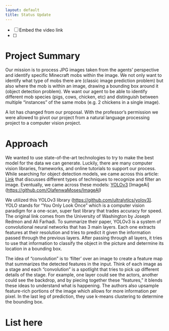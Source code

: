 ```yaml
---
layout: default
title: Status Update
---
```


* [ ] Embed the video link
* [ ] 

# Project Summary

Our mission is to process JPG images taken from the agents’ perspective and identify specific Minecraft mobs within the image. We not only want to identify what type of mobs there are (classic image prediction problem) but also where the mob is within an image, drawing a bounding box around it (object detection problem). We want our agent to be able to identify different mob species (pigs, cows, chicken, etc) and distinguish between multiple “instances” of the same mobs (e.g. 2 chickens in a single image).

A lot has changed from our proposal. With the professor’s permission we were allowed to pivot our project from a natural language processing project to a computer vision project.  

# Approach

We wanted to use state-of-the-art technologies to try to make the best model for the data we can generate. Luckily, there are many computer vision libraries, frameworks, and online tutorials to support our process. While searching for object detection models, we came across this article: [Link](https://stackabuse.com/object-detection-with-imageai-in-python/) that discusses different types of techniques to recognize and filter an image. Eventually, we came across these models: [YOLOv3](https://github.com/eriklindernoren/PyTorch-YOLOv3) [ImageAi] (https://github.com/OlafenwaMoses/ImageAI)

We utilized this YOLOv3 library (https://github.com/ultralytics/yolov3]. YOLO stands for “You Only Look Once” which is a computer vision paradigm for a one-scan, super fast library that trades accuracy for speed. The original link comes from the University of Washington by Joseph Redmon and Ali Farhadi. To summarize their paper, YOLOv3 is a system of convolutional neural networks that has 3 main layers. Each one extracts features at their resolution and tries to predict it given the information passed through the previous layers. After passing through all layers, it tries to use that information to classify the object in the picture and determine its location in a bounding box.
 
The idea of “convolution” is to ‘filter’ over an image to create a feature map that summarizes the detected features in the input. Think of each image as a stage and each “convolution” is a spotlight that tries to pick up different details of the stage. For example, one layer could see the actors, another could see the backdrop, and by piecing together these “features,” it blends these ideas to understand what is happening. The authors also upsample feature-rich portions of the image which allows for more information per pixel. In the last leg of prediction, they use k-means clustering to determine the bounding box.


# List here



